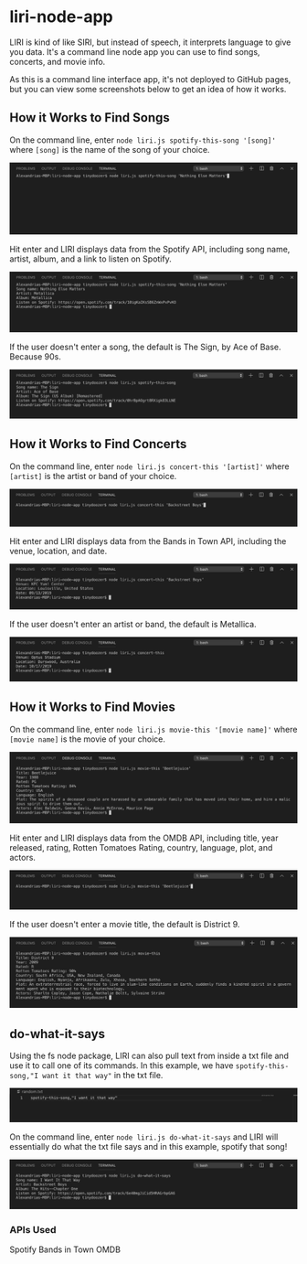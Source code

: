 # liri-node-app

LIRI is kind of like SIRI, but instead of speech, it interprets language to give you data. It's a command line node app you can use to find songs, concerts, and movie info. 

As this is a command line interface app, it's not deployed to GitHub pages, but you can view some screenshots below to get an idea of how it works.

## How it Works to Find Songs

On the command line, enter `node liri.js spotify-this-song '[song]'` where `[song]` is the name of the song of your choice.

![screenshot of entering spotify-this-song](spotify1.png)

Hit enter and LIRI displays data from the Spotify API, including song name, artist, album, and a link to listen on Spotify.

![screenshot of entering spotify-this-song](spotify2.png)

If the user doesn't enter a song, the default is The Sign, by Ace of Base. Because 90s.

![screenshot of entering spotify-this-song](spotify3.png)

## How it Works to Find Concerts

On the command line, enter `node liri.js concert-this '[artist]'` where `[artist]` is the artist or band of your choice. 

![screenshot of entering concert-this](concert1.png)

Hit enter and LIRI displays data from the Bands in Town API, including the venue, location, and date.

![screenshot of entering concert-this](concert2.png)

If the user doesn't enter an artist or band, the default is Metallica.

![screenshot of entering concert-this](concert3.png)

## How it Works to Find Movies

On the command line, enter `node liri.js movie-this '[movie name]'` where `[movie name]` is the movie of your choice. 

![screenshot of entering movie-this](movie1.png)

Hit enter and LIRI displays data from the OMDB API, including title, year released, rating, Rotten Tomatoes Rating, country, language, plot, and actors.

![screenshot of entering movie-this](movie2.png)

If the user doesn't enter a movie title, the default is District 9.

![screenshot of entering movie-this](movie3.png)

## do-what-it-says

Using the fs node package, LIRI can also pull text from inside a txt file and use it to call one of its commands. In this example, we have `spotify-this-song,"I want it that way"` in the txt file. 

![screenshot of entering do-what-it-says](doit1.png)

On the command line, enter `node liri.js do-what-it-says` and LIRI will essentially do what the txt file says and in this example, spotify that song!

![screenshot of entering do-what-it-says](doit2.png)

### APIs Used

Spotify
Bands in Town
OMDB